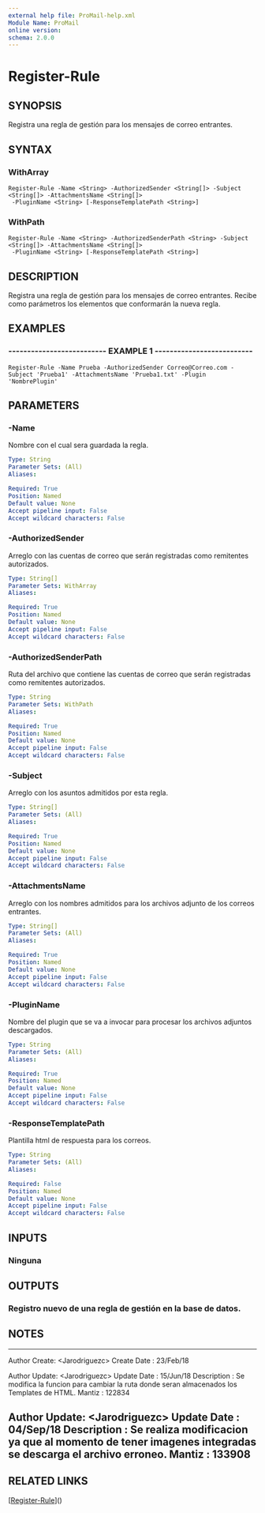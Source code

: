 ```yaml
---
external help file: ProMail-help.xml
Module Name: ProMail
online version: 
schema: 2.0.0
---
```


# Register-Rule

## SYNOPSIS
Registra una regla de gestión para los mensajes de correo entrantes.

## SYNTAX

### WithArray
```
Register-Rule -Name <String> -AuthorizedSender <String[]> -Subject <String[]> -AttachmentsName <String[]>
 -PluginName <String> [-ResponseTemplatePath <String>]
```

### WithPath
```
Register-Rule -Name <String> -AuthorizedSenderPath <String> -Subject <String[]> -AttachmentsName <String[]>
 -PluginName <String> [-ResponseTemplatePath <String>]
```

## DESCRIPTION
Registra una regla de gestión para los mensajes de correo entrantes. 
Recibe como parámetros los elementos que conformarán la nueva regla.

## EXAMPLES

### -------------------------- EXAMPLE 1 --------------------------
```
Register-Rule -Name Prueba -AuthorizedSender Correo@Correo.com -Subject 'Prueba1' -AttachmentsName 'Prueba1.txt' -Plugin 'NombrePlugin'
```

## PARAMETERS

### -Name
Nombre con el cual sera guardada la regla.

```yaml
Type: String
Parameter Sets: (All)
Aliases: 

Required: True
Position: Named
Default value: None
Accept pipeline input: False
Accept wildcard characters: False
```

### -AuthorizedSender
Arreglo con las cuentas de correo que serán registradas como remitentes autorizados.

```yaml
Type: String[]
Parameter Sets: WithArray
Aliases: 

Required: True
Position: Named
Default value: None
Accept pipeline input: False
Accept wildcard characters: False
```

### -AuthorizedSenderPath
Ruta del archivo que contiene las cuentas de correo que serán registradas como remitentes autorizados.

```yaml
Type: String
Parameter Sets: WithPath
Aliases: 

Required: True
Position: Named
Default value: None
Accept pipeline input: False
Accept wildcard characters: False
```

### -Subject
Arreglo con los asuntos admitidos por esta regla.

```yaml
Type: String[]
Parameter Sets: (All)
Aliases: 

Required: True
Position: Named
Default value: None
Accept pipeline input: False
Accept wildcard characters: False
```

### -AttachmentsName
Arreglo con los nombres admitidos para los archivos adjunto de los correos entrantes.

```yaml
Type: String[]
Parameter Sets: (All)
Aliases: 

Required: True
Position: Named
Default value: None
Accept pipeline input: False
Accept wildcard characters: False
```

### -PluginName
Nombre del plugin que se va a invocar para procesar los archivos adjuntos descargados.

```yaml
Type: String
Parameter Sets: (All)
Aliases: 

Required: True
Position: Named
Default value: None
Accept pipeline input: False
Accept wildcard characters: False
```

### -ResponseTemplatePath
Plantilla html de respuesta para los correos.

```yaml
Type: String
Parameter Sets: (All)
Aliases: 

Required: False
Position: Named
Default value: None
Accept pipeline input: False
Accept wildcard characters: False
```

## INPUTS

### Ninguna

## OUTPUTS

### Registro nuevo de una regla de gestión en la base de datos.

## NOTES
------------------------------------------------------------------------------------------------------------------
Author Create: \<Jarodriguezc\>
Create Date  : 23/Feb/18

Author Update: \<Jarodriguezc\>
Update Date  : 15/Jun/18
Description  : Se modifica la funcion para cambiar la ruta donde seran almacenados los Templates de HTML.
Mantiz		 : 122834

Author Update: \<Jarodriguezc\>
Update Date  : 04/Sep/18
Description  : Se realiza modificacion ya que al momento de tener imagenes integradas se descarga el archivo erroneo.
Mantiz		 : 133908
------------------------------------------------------------------------------------------------------------------

## RELATED LINKS

[[Register-Rule](Register-Rule.md)]()

